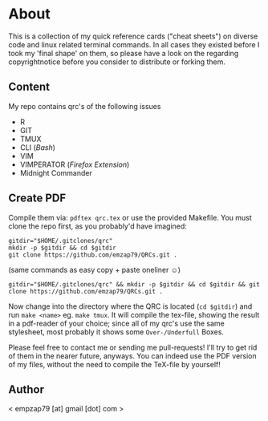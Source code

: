 # About

This is a collection of my quick reference cards ("cheat sheets") on diverse
code and linux related terminal commands. In all cases they existed before I
took my 'final shape' on them, so please have a look on the regarding
copyrightnotice before you consider to distribute or forking them.

## Content

My repo contains qrc's of the following issues

- R
- GIT
- TMUX
- CLI (*Bash*)
- VIM
- VIMPERATOR (*Firefox Extension*)
- Midnight Commander

## Create PDF

Compile them via: `pdftex qrc.tex` or use the provided Makefile. You must clone
the repo first, as you probably'd have imagined:

    gitdir="$HOME/.gitclones/qrc"
    mkdir -p $gitdir && cd $gitdir
    git clone https://github.com/emzap79/QRCs.git .

(same commands as easy copy + paste oneliner :relaxed:)

    gitdir="$HOME/.gitclones/qrc" && mkdir -p $gitdir && cd $gitdir && git clone https://github.com/emzap79/QRCs.git .

Now change into the directory where the QRC is located (`cd $gitdir`) and run
`make <name>` eg. `make tmux`. It will compile the tex-file, showing the
result in a pdf-reader of your choice; since all of my qrc's use the same
stylesheet, most probably it shows some `Over-/Underfull` Boxes.

Please feel free to contact me or sending me pull-requests! I'll try to get rid
of them in the nearer future, anyways. You can indeed use the PDF version of my
files, without the need to compile the TeX-file by yourself!

## Author

< empzap79 [at] gmail [dot] com >
